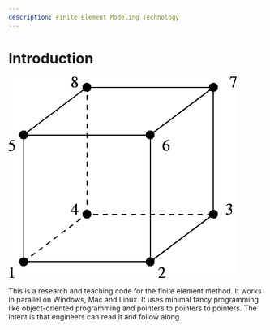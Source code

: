 ```yaml
---
description: Finite Element Modeling Technology
---
```


# Introduction

![8 node hex element.](.gitbook/assets/img208.png)

This is a research and teaching code for the finite element method. It works in parallel on Windows, Mac and Linux. It uses minimal fancy programming like object-oriented programming and pointers to pointers to pointers. The intent is that engineers can read it and follow along.

